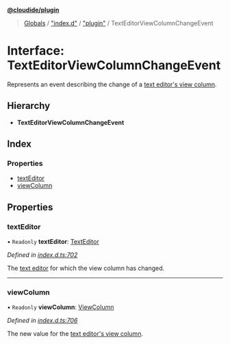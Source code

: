 **[@cloudide/plugin](../README.md)**

> [Globals](../README.md) / ["index.d"](../modules/_index_d_.md) / ["plugin"](../modules/_index_d_._plugin_.md) / TextEditorViewColumnChangeEvent

# Interface: TextEditorViewColumnChangeEvent

Represents an event describing the change of a [text editor's view column](#TextEditor.viewColumn).

## Hierarchy

* **TextEditorViewColumnChangeEvent**

## Index

### Properties

* [textEditor](_index_d_._plugin_.texteditorviewcolumnchangeevent.md#texteditor)
* [viewColumn](_index_d_._plugin_.texteditorviewcolumnchangeevent.md#viewcolumn)

## Properties

### textEditor

• `Readonly` **textEditor**: [TextEditor](_index_d_._plugin_.texteditor.md)

*Defined in [index.d.ts:702](https://github.com/shuyaqian/cloudide-plugin-api/blob/6d83fa1/index.d.ts#L702)*

The [text editor](#TextEditor) for which the view column has changed.

___

### viewColumn

• `Readonly` **viewColumn**: [ViewColumn](../enums/_index_d_._plugin_.viewcolumn.md)

*Defined in [index.d.ts:706](https://github.com/shuyaqian/cloudide-plugin-api/blob/6d83fa1/index.d.ts#L706)*

The new value for the [text editor's view column](#TextEditor.viewColumn).
